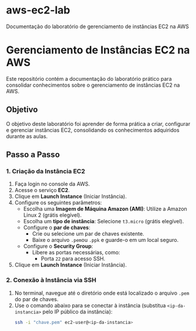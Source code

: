 # aws-ec2-lab
Documentação do laboratório de gerenciamento de instâncias EC2 na AWS
# Gerenciamento de Instâncias EC2 na AWS

Este repositório contém a documentação do laboratório prático para consolidar conhecimentos sobre o gerenciamento de instâncias EC2 na AWS.

## Objetivo
O objetivo deste laboratório foi aprender de forma prática a criar, configurar e gerenciar instâncias EC2, consolidando os conhecimentos adquiridos durante as aulas.


## Passo a Passo

### 1. Criação da Instância EC2
1. Faça login no console da AWS.
2. Acesse o serviço **EC2**.
3. Clique em **Launch Instance** (Iniciar Instância).
4. Configure os seguintes parâmetros:
   - Escolha uma **Imagem de Máquina Amazon (AMI)**: Utilize a Amazon Linux 2 (grátis elegível).
   - Escolha um **tipo de instância**: Selecione `t3.micro` (grátis elegível).
   - Configure o **par de chaves**:
     - Crie ou selecione um par de chaves existente.
     - Baixe o arquivo `.pem`ou `.ppk` e guarde-o em um local seguro.
   - Configure o **Security Group**:
     - Libere as portas necessárias, como:
       - Porta `22` para acesso SSH.
5. Clique em **Launch Instance** (Iniciar Instância).

### 2. Conexão à Instância via SSH
1. No terminal, navegue até o diretório onde está localizado o arquivo `.pem` do par de chaves.
2. Use o comando abaixo para se conectar à instância (substitua `<ip-da-instancia>` pelo IP público da instância):
   ```bash
   ssh -i "chave.pem" ec2-user@<ip-da-instancia>
